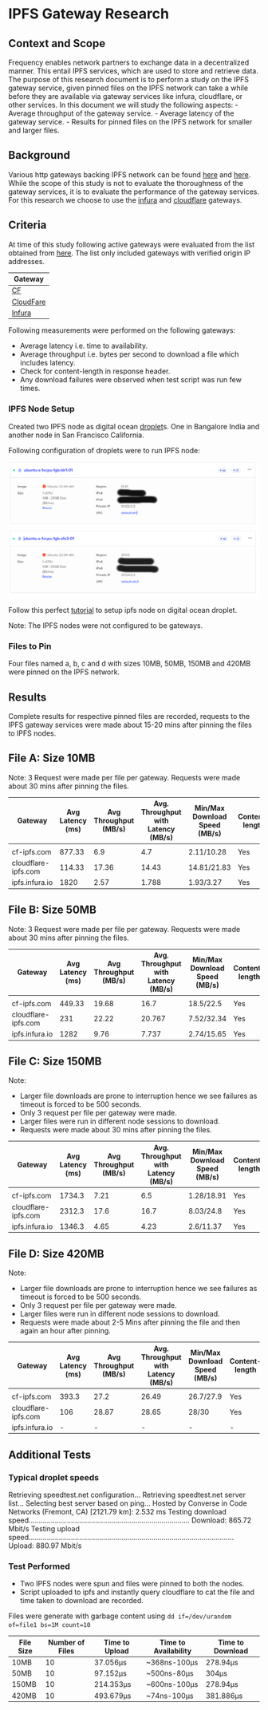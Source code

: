 # IPFS Gateway Research

## Context and Scope

Frequency enables network partners to exchange data in a decentralized manner. This entail IPFS services, which are used to store and retrieve data. The purpose of this research document is to perform a study on the IPFS gateway service, given pinned files on the IPFS network can take a while before they are available via gateway services like infura, cloudflare, or other services. In this document we will study the following aspects:
    - Average throughput of the gateway service.
    - Average latency of the gateway service.
    - Results for pinned files on the IPFS network for smaller and larger files.

## Background

Various http gateways backing IPFS network can be found [here](https://ipfs.github.io/public-gateway-checker/) and [here](https://luke.lol/ipfs.php). While the scope of this study is not to evaluate the thoroughness of the gateway services, it is to evaluate the performance of the gateway services.
For this research we choose to use the [infura](https://infura.io/) and [cloudflare](https://www.cloudflare.com/) gateways.

## Criteria

At time of this study following active gateways were evaluated from the list obtained from [here](https://ipfs.github.io/public-gateway-checker/). The list only included gateways with verified origin IP addresses.

| Gateway|
|-------|
| [CF](https://cf-ipfs.com)|
| [CloudFare](https://cloudflare-ipfs.com)|
| [Infura](https://infura-ipfs.io)|

Following measurements were performed on the following gateways:

* Average latency i.e. time to availability.
* Average throughput i.e. bytes per second to download a file which includes latency.
* Check for content-length in response header.
* Any download failures were observed when test script was run few times.

### IPFS Node Setup

Created two IPFS node as digital ocean [droplet](https://www.digitalocean.com/droplets)s. One in Bangalore India and another node in San Francisco California.

Following configuration of droplets were to run IPFS node:

![Node_Bangalore](ipfs1.png)
![Node_San_Francisco](ipfs2.png)

Follow this perfect [tutorial](https://medium.com/pinata/how-to-deploy-an-ipfs-node-on-digital-ocean-c59b9e83098e) to setup ipfs node on digital ocean droplet.

Note: The IPFS nodes were not configured to be gateways.

### Files to Pin

Four files  named a, b, c and d with sizes 10MB, 50MB, 150MB and 420MB were pinned on the IPFS network.

## Results

Complete results for respective pinned files are recorded, requests to the IPFS gateway services were made about 15-20 mins after pinning the files to IPFS nodes.

## File A: Size 10MB

Note: 3 Request were made per file per gateway. Requests were made about 30 mins after pinning the files.

|Gateway | Avg Latency<br>(ms) | Avg Throughput<br>(MB/s) | Avg. Throughput with Latency<br>(MB/s)    |Min/Max Download Speed<br>(MB/s)   | Content-length | % Downloads failed |
| ---------------------- | -------------------------- | ----- | ----- | ------------------- | -------------- | ---------------------- |
|  |
| cf-ipfs.com            | 877.33                      | 6.9 | 4.7 | 2.11/10.28                 | Yes             | 0%                     |
| cloudflare-ipfs.com    | 114.33                      | 17.36 | 14.43 | 14.81/21.83                 | Yes             | 0%                     |
| ipfs.infura.io    | 1820                      | 2.57 | 1.788 | 1.93/3.27                 | Yes             | 0%                     |

## File B: Size 50MB

Note: 3 Request were made per file per gateway. Requests were made about 30 mins after pinning the files.

|Gateway | Avg Latency<br>(ms) | Avg Throughput<br>(MB/s) | Avg. Throughput with Latency<br>(MB/s)    |Min/Max Download Speed<br>(MB/s)   | Content-length | % Downloads failed |
| ---------------------- | -------------------------- | ----- | ----- | ------------------- | -------------- | ---------------------- |
|  |
| cf-ipfs.com            | 449.33                      | 19.68 | 16.7 | 18.5/22.5                 | Yes             | 0%                     |
| cloudflare-ipfs.com    | 231                      | 22.22 | 20.767 | 7.52/32.34                 | Yes             | 0%                     |
| ipfs.infura.io    | 1282                      | 9.76 | 7.737 | 2.74/15.65                 | Yes             | 0%                     |

## File C: Size 150MB

Note:

* Larger file downloads are prone to interruption hence we see failures as timeout is forced to be 500 seconds.
* Only 3 request per file per gateway were made.
* Larger files were run in different node sessions to download.
* Requests were made about 30 mins after pinning the files.

|Gateway | Avg Latency<br>(ms) | Avg Throughput<br>(MB/s) | Avg. Throughput with Latency<br>(MB/s)    |Min/Max Download Speed<br>(MB/s)   | Content-length | % Downloads failed |
| ---------------------- | -------------------------- | ----- | ----- | ------------------- | -------------- | ---------------------- |
|  |
| cf-ipfs.com            | 1734.3                     | 7.21 | 6.5 | 1.28/18.91                 | Yes             | 0%                     |
| cloudflare-ipfs.com    | 2312.3                      | 17.6 | 16.7 | 8.03/24.8                 | Yes             | 0%                     |
| ipfs.infura.io    | 1346.3                      | 4.65 | 4.23 | 2.6/11.37                 | Yes             | 33%                     |

## File D: Size 420MB

Note:

* Larger file downloads are prone to interruption hence we see failures as timeout is forced to be 500 seconds.
* Only 3 request per file per gateway were made.
* Larger files were run in different node sessions to download.
* Requests were made about 2-5 Mins after pinning the file and then again an hour after pinning.

|Gateway | Avg Latency<br>(ms) | Avg Throughput<br>(MB/s) | Avg. Throughput with Latency<br>(MB/s)    |Min/Max Download Speed<br>(MB/s)   | Content-length | % Downloads failed |
| ---------------------- | -------------------------- | ----- | ----- | ------------------- | -------------- | ---------------------- |
|  |
| cf-ipfs.com            | 393.3                     | 27.2 | 26.49 | 26.7/27.9                 | Yes             | 0%                     |
| cloudflare-ipfs.com    | 106                      | 28.87 | 28.65 | 28/30                 | Yes             | 0%                     |
| ipfs.infura.io    |-                      |- | - | -                 | -             | 100%                     |

## Additional Tests

### Typical droplet speeds

Retrieving speedtest.net configuration...
Retrieving speedtest.net server list...
Selecting best server based on ping...
Hosted by Converse in Code Networks (Fremont, CA) [2121.79 km]: 2.532 ms
Testing download speed................................................................................
Download: 865.72 Mbit/s
Testing upload speed......................................................................................................
Upload: 880.97 Mbit/s

### Test Performed

* Two IPFS nodes were spun and files were pinned to both the nodes.
* Script uploaded to ipfs and instantly query cloudflare to cat the file and time taken to download are recorded.

Files were generate with garbage content using ```dd if=/dev/urandom of=file1 bs=1M count=10```

| File Size | Number of Files | Time to Upload | Time to Availability | Time to Download |
| ---------- | ---------------- | -------------- | ------------------ | ---------------- |
| 10MB       | 10               | 37.056µs           | ~368ns-100µs               | 278.94µs            |
| 50MB       | 10               | 97.152µs           | ~500ns-80µs               | 304µs            |
| 150MB      | 10               | 214.353µs          | ~600ns-100µs               | 278.94µs            |
| 420MB      | 10               | 493.679µs          | ~74ns-100µs               | 381.886µs            |
